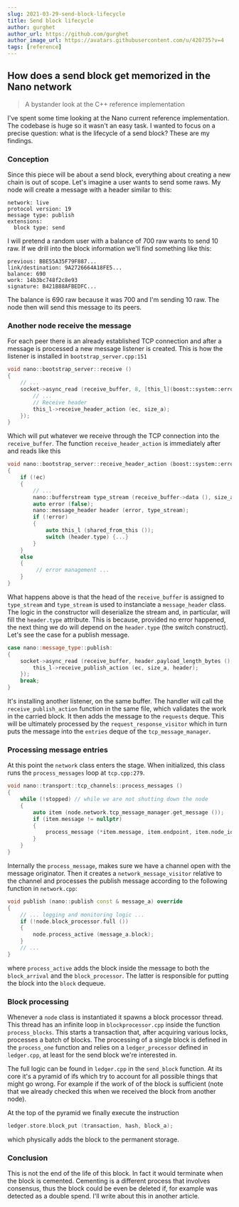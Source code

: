 ```yaml
---
slug: 2021-03-29-send-block-lifecycle
title: Send block lifecycle
author: gurghet
author_url: https://github.com/gurghet
author_image_url: https://avatars.githubusercontent.com/u/420735?v=4
tags: [reference]
---
```


## How does a send block get memorized in the Nano network
> A bystander look at the C++ reference implementation

I've spent some time looking at the Nano current reference implementation. The codebase is huge so it wasn't an easy task. I wanted to focus on a precise question: what is the lifecycle of a send block? These are my findings.

### Conception
Since this piece will be about a send block, everything about creating a new chain is out of scope. Let's imagine a user wants to send some raws. My node will create a message with a header similar to this:
```
network: live
protocol version: 19
message type: publish
extensions:
  block type: send
```
I will pretend a random user with a balance of 700 raw wants to send 10 raw.
If we drill into the block information we'll find something like this:
```
previous: BBE55A35F79F887...
link/destination: 9A2726664A18FE5...
balance: 690
work: 14b3bc748f2c8e93
signature: B421B88AFBEDFC...
```
The balance is 690 raw because it was 700 and I'm sending 10 raw.
The node then will send this message to its peers. 
### Another node receive the message
For each peer there is an already established TCP connection and after a message is processed a new message listener is created.
This is how the listener is installed in `bootstrap_server.cpp:151`

```c++
void nano::bootstrap_server::receive ()
{
    // ...
	socket->async_read (receive_buffer, 8, [this_l](boost::system::error_code const & ec, size_t size_a) {
		// ...
		// Receive header
		this_l->receive_header_action (ec, size_a);
	});
}
```

Which will put whatever we receive through the TCP connection into the `receive_buffer`.
The function `receive_header_action` is immediately after and reads like this

```c++
void nano::bootstrap_server::receive_header_action (boost::system::error_code const & ec, size_t size_a)
{
	if (!ec)
	{
		// ...
		nano::bufferstream type_stream (receive_buffer->data (), size_a);
		auto error (false);
		nano::message_header header (error, type_stream);
		if (!error)
		{
			auto this_l (shared_from_this ());
			switch (header.type) {...}
		}
	}
	else
	{
		 // error management ...
	}
}
```

What happens above is that the head of the `receive_buffer` is assigned to `type_stream` and `type_stream` is used to instanciate a `message_header` class. The logic in the constructor will deserialize the stream and, in particular, will fill the `header.type` attribute. This is because, provided no error happened, the next thing we do will depend on the `header.type` (the switch construct). Let's see the case for a publish message.
```c++
case nano::message_type::publish:
{
	socket->async_read (receive_buffer, header.payload_length_bytes (), [this_l, header](boost::system::error_code const & ec, size_t size_a) {
		this_l->receive_publish_action (ec, size_a, header);
	});
	break;
}
```
It's installing another listener, on the same buffer. The handler will call the `receive_publish_action` function in the same file, which validates the work in the carried block. It then adds the message to the `requests` deque. This will be ultimately processed by the `request_response_visitor` which in turn puts the message into the `entries` deque of the `tcp_message_manager`.
### Processing message entries
At this point the `network` class enters the stage. When initialized, this class runs the `process_messages` loop at `tcp.cpp:279`.
```c++
void nano::transport::tcp_channels::process_messages ()
{
	while (!stopped) // while we are not shutting down the node
	{
		auto item (node.network.tcp_message_manager.get_message ());
		if (item.message != nullptr)
		{
			process_message (*item.message, item.endpoint, item.node_id, item.socket, item.type);
		}
	}
}
```
Internally the `process_message`, makes sure we have a channel open with the message originator. Then it creates a `network_message_visitor` relative to the channel and processes the publish message according to the following function in `network.cpp`:
```c++
void publish (nano::publish const & message_a) override
{
	// ... logging and monitoring logic ...
	if (!node.block_processor.full ())
	{
		node.process_active (message_a.block);
	}
	// ...
}
```
where `process_active` adds the block inside the message to both the `block_arrival` and the `block_processor`. The latter is responsible for putting the block into the `block` dequeue.
### Block processing
Whenever a `node` class is instantiated it spawns a block processor thread. This thread has an infinite loop in `blockprocessor.cpp` inside the function `process_blocks`. This starts a transaction that, after acquiring various locks, processes a batch of blocks. The processing of a single block is defined in the `process_one` function and relies on a `ledger_processor` defined in `ledger.cpp`, at least for the send block we're interested in.

The full logic can be found in `ledger.cpp` in the `send_block` function. At its core it's a pyramid of ifs which try to account for all possible things that might go wrong. For example if the work of of the block is sufficient (note that we already checked this when we received the block from another node).

At the top of the pyramid we finally execute the instruction
```c++
ledger.store.block_put (transaction, hash, block_a);
```

which physically adds the block to the permanent storage.

### Conclusion

This is not the end of the life of this block. In fact it would terminate when the block is cemented. Cementing is a different process that involves consensus, thus the block could be even be deleted if, for example was detected as a double spend. I'll write about this in another article.
